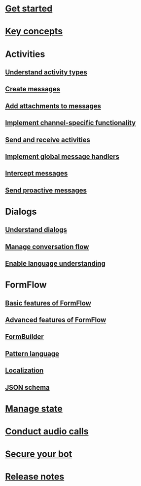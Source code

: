 # [Get started](~/dotnet/index.md)
# [Key concepts](~/dotnet/concepts.md)
# Activities
## [Understand activity types](~/dotnet/activities.md)
## [Create messages](~/dotnet/create-messages.md)
## [Add attachments to messages](~/dotnet/add-attachments.md)
## [Implement channel-specific functionality](~/dotnet/channeldata.md)
## [Send and receive activities](~/dotnet/connector.md)
## [Implement global message handlers](~/dotnet/global-handlers.md)
## [Intercept messages](~/dotnet/middleware.md)
## [Send proactive messages](~/dotnet/proactive-messages.md)
# Dialogs
## [Understand dialogs](~/dotnet/dialogs.md)
## [Manage conversation flow](~/dotnet/manage-conversation-flow.md)
## [Enable language understanding](~/dotnet/luis-dialogs.md)
# FormFlow
## [Basic features of FormFlow](~/dotnet/formflow.md)
## [Advanced features of FormFlow](~/dotnet/formflow-advanced.md)
## [FormBuilder](~/dotnet/formflow-formbuilder.md)
## [Pattern language](~/dotnet/formflow-pattern-language.md)
## [Localization](~/dotnet/formflow-localize.md)
## [JSON schema](~/dotnet/formflow-json-schema.md)
# [Manage state](~/dotnet/state.md)
# [Conduct audio calls](~/dotnet/audio-calls.md)
# [Secure your bot](~/dotnet/security.md)
# [Release notes](~/dotnet/release-notes.md)
